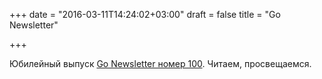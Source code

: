 +++
date = "2016-03-11T14:24:02+03:00"
draft = false
title = "Go Newsletter"

+++

<p>Юбилейный выпуск&nbsp;<a href="http://golangweekly.com/issues/100">Go Newsletter номер 100</a>. Читаем, просвещаемся.</p>

